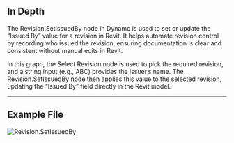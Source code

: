 ## In Depth
The Revision.SetIssuedBy node in Dynamo is used to set or update the “Issued By” value for a revision in Revit. It helps automate revision control by recording who issued the revision, ensuring documentation is clear and consistent without manual edits in Revit.

In this graph, the Select Revision node is used to pick the required revision, and a string input (e.g., ABC) provides the issuer’s name. The Revision.SetIssuedBy node then applies this value to the selected revision, updating the “Issued By” field directly in the Revit model.

___
## Example File

![Revision.SetIssuedBy](./Revit.Elements.Revision.SetIssuedBy_img.jpg)
